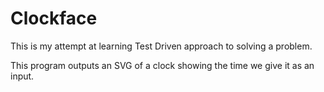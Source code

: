 # Clockface

This is my attempt at learning Test Driven approach to solving a problem.

This program outputs an SVG of a clock showing the time we give it as an input.
